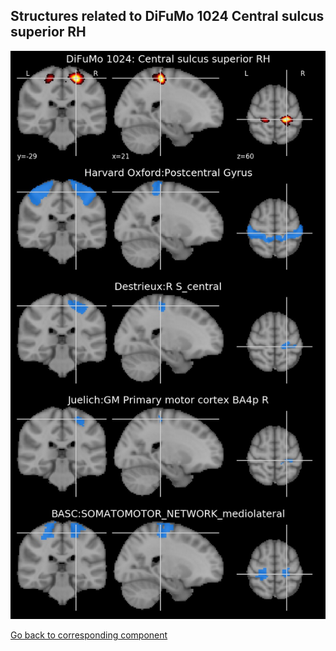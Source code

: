 


## Structures related to DiFuMo 1024 Central sulcus superior RH

![697](697.jpg "Structures related to DiFuMo 1024 Central sulcus superior RH")

[Go back to corresponding component](https://parietal-inria.github.io/DiFuMo/1024/html/697.html)